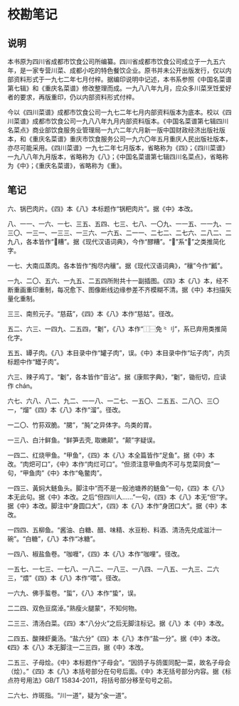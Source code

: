 # 校勘笔记

## 说明

本书原为四川省成都市饮食公司所编纂。四川省成都市饮食公司成立于一九五六年，是一家专营川菜、成都小吃的特色餐饮企业。原书并未公开出版发行，仅以内部资料形式于一九七二年七月付梓。据编印说明中记述，本书系参照《中国名菜谱第七辑》和《重庆名菜谱》修改整理而成。一九八八年九月，应众多川菜烹饪爱好者的要求，再版重印，仍以内部资料形式付梓。

今以《四川菜谱》成都市饮食公司一九七二年七月内部资料版本为底本。校以《四川菜谱》成都市饮食公司一九八八年九月内部资料版本。《中国名菜谱第七辑四川名菜点》商业部饮食服务业管理局一九六二年六月新一版中国财政经济出版社版本，和《重庆名菜谱》重庆市饮食服务公司一九六〇年五月重庆人民出版社版本，亦尽可能采用。《四川菜谱》一九七二年七月版本，省略称为《四》；《四川菜谱》一九八八年九月版本，省略称为《八》；《中国名菜谱第七辑四川名菜点》，省略称为《中》；《重庆名菜谱》，省略称为《重》。

## 笔记

六、锅巴肉片。《四》本《八》本标题作“锅粑肉片”。据《中》本改。

八、一一、一六、一七、三五、五四、七三、七八、一〇九、一一五、一一九、一三〇、一三一、一三三、一三六、一六五、二一一、二七二、二七六、二八二、二九八，各本皆作“𰪿糟”。据《现代汉语词典》，今作“醪糟”。“𰪿”系“𫃑”之类推简化字。

一七、大南瓜蒸肉。各本皆作“掏尽内穰”。据《现代汉语词典》，“穰”今作“瓤”。

一九、二〇、五六、一九五、二五四所附共十一副插图。《四》本《八》本，经不断重画重印重制，每况愈下、图像断线边缘参差不齐模糊不清。据《中》本扫描矢量化重制。

三三、南煎元子。“慈菇”，《四》本《八》本作“慈姑”。径改。

五二、六三、一四九、二五四，“劖”，《八》本作“⿰⿱免⺀刂”，系已弃用类推简化字。

五五、罈子肉。《八》本目录中作“罐子肉”，误。《中》本目录中作“坛子肉”，内页标题中作“罎子肉”。

六三、辣子鸡丁。“劖”，各本皆作“音沾”。据《康熙字典》，“劖”，锄衔切，应读作 chán。

六七、六八、八二、九二、一一八、一二七、一五〇、二五五、二八〇、三〇一，“熘”《四》本《八》本作“溜”。径改。

一二〇、竹荪双脆。“𬂁”，“肫”之异体字。鸟类的胃。

一三八、白汁鲜鱼。“鲜笋去壳, 取嫩颠”。“颠”字疑误。

一四二、红烧甲鱼。“甲鱼”，《四》本《八》本全篇皆作“足鱼”。据《中》本改。“肉𤆵可口”，《中》本作“肉烂可口”。“但须注意甲鱼肉不可与苋菜同食”一句，“甲鱼肉”《中》本作“龟鳖肉”。

一四三、黃焖大鲢鱼头。脚注中“而不是一般池塘养的鲢鱼”一句，《四》本《八》本无此句。据《中》本改。之后“但四川人……”一句，《四》本《八》本无“但”字。据《中》本改。脚注中“身圆口大”，《四》本《八》本作“身团口大”。据《中》本改。

一四四、五柳鱼。“酱油、白糖、醋、味精、水豆粉、料酒、清汤先兑成滋汁一碗”。“白糖”，《八》本作“冰糖”。

一四八、椒盐鱼卷。“咖喱”，《四》本《八》本作“咖哩”。径改。

一五七、一七三、一七八、一八二、一八三、一八四、一八五、一九三、二六三，“煨”《四》本《八》本作“喂”。径改。

一六九、佛手蜇卷。“蜇”，《八》本作“蛰”，误。

二二四、双色豆腐淖。”熟瘦火腿蒙“，不知何物。

二三三、清汤白菜。《四》本“八分火”之后无脚注标记。据《八》本《中》本改。

二四五、酸辣虾羹汤。“盐六分”《四》本《八》本作“盐一分”。据《中》本改。《四》本《八》本无脚注一二三四，据《中》本改。

二五三、子母烩。《中》本标题作“子母会”。“因鸽子与鸽蛋同配一菜，故名子母会（烩）。”《四》本《八》本括号部分在句号后面。《中》本无括号部分内容。据《标点符号用法》GB/T 15834-2011，将括号部分移至句号之前。

二六七、炸斑指。“川一道”，疑为“汆一道”。

[modeline1]: # ( vim: set filetype=markdown noautoindent nojoinspaces: )
[modeline2]: # ( vim: set fileencoding=utf-8: )
[modeline3]: # ( vim: set textwidth=78 tabstop=4 shiftwidth=4 softtabstop=4: )
